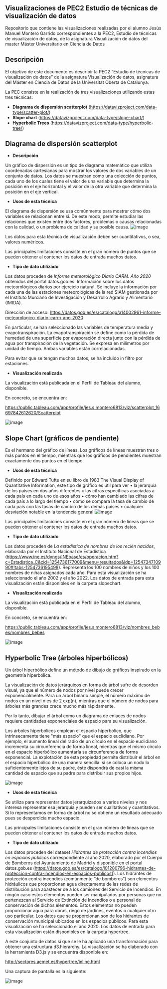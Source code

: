 ## Visualizaciones de PEC2 Estudio de técnicas de visualización de datos

Repositorio que contiene las visualizaciones realizadas por el alumno Jesús Manuel Montero Garrido correspondientes a la PEC2, Estudio de técnicas de visualización de datos, de la asignatura Visualización de datos del master  Máster Universitario en Ciencia de Datos

## Descripción

El objetivo de este documento es describir la PEC2 “Estudio de técnicas de visualización de datos” de la asignatura Visualización de datos, asignatura del Máster en Ciencia de Datos de la Universitat Oberta de Catalunya. 

La PEC consiste en la realización de tres visualizaciones utilizando estas tres técnicas:

*	**Diagrama de dispersión scatterplot** (https://datavizproject.com/data-type/scatter-plot/)
*	**Slope chart** (https://datavizproject.com/data-type/slope-chart/)
*	**Hyperbolic Trees** (https://datavizproject.com/data-type/hyperbolic-tree/)

## Diagrama de dispersión scatterplot

* **Descripción**

Un gráfico de dispersión es un tipo de diagrama matemático que utiliza coordenadas cartesianas para mostrar los valores de dos variables de un conjunto de datos. Los datos se muestran como una colección de puntos, cada uno de los cuales tiene el valor de una variable que determina la posición en el eje horizontal y el valor de la otra variable que determina la posición en el eje vertical.

* **Usos de esta técnica**

El diagrama de dispersión se usa comúnmente para mostrar cómo dos variables se relacionan entre sí. De este modo, permite estudiar las relaciones que existen entre dos factores, problemas o causas relacionadas con la calidad, o un problema de calidad y su posible causa.
![image](https://user-images.githubusercontent.com/103445965/204878816-c2d62f70-90a0-4e41-afcd-8a6012b2d325.png)

Los datos para esta técnica de visualización deben ser cuantitativos, o sea, valores numéricos. 

Las principales limitaciones consiste en el gran número de puntos que se pueden obtener al contener los datos de entrada muchos datos.

* **Tipo de dato utilizado**

Los datos proceden de *Informe meteorológico Diario CARM. Año 2020* obtenidos del portal datos.gob.es. Información sobre los datos meteorológicos diarios por ejercicio natural. Se incluye la información por cada una de las estaciones meteorológicas de la red SIAM gestionada por el Instituto Murciano de Investigación y Desarrollo Agrario y Alimentario (IMIDA).

Dirección de acceso: https://datos.gob.es/es/catalogo/a14002961-informe-meteorologico-diario-carm-ano-2020

En particular, se han seleccionado las variables de temperatura media y evapotranspiración. La evapotranspiración se define como la pérdida de humedad de una superficie por evaporación directa junto con la pérdida de agua por transpiración de la vegetación. Se expresa en milímetros por unidad de tiempo. Ambas variables están correlacionadas. 

Para evitar que se tengan muchos datos, se ha incluido in filtro por estaciones.
 
* **Visualización realizada**

La visualización está publicada en el Perfil de Tableau del alumno, disponible.

En concreto, se encuentra en:

https://public.tableau.com/app/profile/jes.s.montero6813/viz/scatterplot_16697842612620/Scatterplot

![image](https://user-images.githubusercontent.com/103445965/204886441-81764fc5-5046-4361-88c4-eaa897899fc7.png)


## Slope Chart (gráficos de pendiente)

Es el hermano del gráfico de líneas. Los gráficos de líneas muestran tres o más puntos en el tiempo, mientras que los gráficos de pendientes muestran exactamente dos puntos en el tiempo.

* **Usos de esta técnica**

Definido por Edward Tufte en su libro de 1983 The Visual Display of Quantitative Information, este tipo de gráfico es útil para ver 
•	la jerarquía de los países en dos años diferentes
•	las cifras específicas asociadas a cada país en cada uno de esos años 
•	cómo han cambiado las cifras de cada país a lo largo del tiempo 
•	cómo se compara la tasa de cambio de cada país con las tasas de cambio de los demás países 
•	cualquier desviación notable en la tendencia general 
![image](https://user-images.githubusercontent.com/103445965/204891078-ad89d1f9-9b0b-4d88-a6e8-4267a8fa51cc.png)

Las principales limitaciones consiste en el gran número de líneas que se pueden obtener al contener los datos de entrada muchos datos.


* **Tipo de dato utilizado**

Los datos proceden de *La estadística de nombres de los recién nacidos*, elaborada por el Instituto Nacional de Estadística (https://www.ine.es/dyngs/INEbase/es/operacion.htm?c=Estadistica_C&cid=1254736177009&menu=resultados&idp=1254734710990#!tabs-1254736195498). Representa los 100 nombres de niños y los 100 nombres de niñas asignados cada año. Para esta visualización se ha seleccionado el año 2002 y el año 2022. Los datos de entrada para esta visualización están disponibles en la carpeta slopechart.

* **Visualización realizada**

La visualización está publicada en el Perfil de Tableau del alumno, disponible.

En concreto, se encuentra en:

https://public.tableau.com/app/profile/jes.s.montero6813/viz/nombres_bebes/nombres_bebes

![image](https://user-images.githubusercontent.com/103445965/204886329-a89127f1-03e9-41a6-a966-52e4930152d9.png)

## Hyperbolic Tree  (árboles hiperbólicos)

Un árbol hiperbólico define un método de dibujo de gráficos inspirado en la geometría hiperbólica.


La visualización de datos jerárquicos en forma de árbol sufre de desorden visual, ya que el número de nodos por nivel puede crecer exponencialmente. Para un árbol binario simple, el número máximo de nodos en un nivel n es de 2 exp(n), mientras que el número de nodos para árboles más grandes crece mucho más rápidamente.

Por lo tanto, dibujar el árbol como un diagrama de enlaces de nodos requiere cantidades exponenciales de espacio para su visualización.

Los árboles hiperbólicos emplean el espacio hiperbólico, que intrínsecamente tiene "más espacio" que el espacio euclidiano. Por ejemplo, el aumento lineal del radio de un círculo en el espacio euclidiano incrementa su circunferencia de forma lineal, mientras que el mismo círculo en el espacio hiperbólico aumentaría su circunferencia de forma exponencial. La explotación de esta propiedad permite distribuir el árbol en el espacio hiperbólico de una manera sencilla: si se coloca un nodo lo suficientemente lejos de su padre, éste dispondrá de casi la misma cantidad de espacio que su padre para distribuir sus propios hijos.

![image](https://user-images.githubusercontent.com/103445965/204887790-7387c549-25c6-44d8-98c4-ea1cc5bd68fa.png)


* **Usos de esta técnica**

Se utiliza para representar datos jerarquizados a varios niveles y nos interesa representar esa jerarquía y pueden ser cualitativos y cuantitativos. Si lo representamos en forma de árbol no se obtiene un resultado adecuado pues se desperdicia mucho espacio.

Las principales limitaciones consiste en el gran número de líneas que se pueden obtener al contener los datos de entrada muchos datos.

* **Tipo de dato utilizado**

Los datos proceden del dataset *Hidrantes de protección contra incendios en espacios públicos* correspondiente al año 2020, elaborado por el Cuerpo de Bomberos del Ayuntamiento de Madrid y disponible en el portal datos.gob.es (https://datos.gob.es/es/catalogo/l01280796-hidrantes-de-proteccion-contra-incendios-en-espacios-publicos1). Los hidrantes de protección contra incendios (comúnmente “de bomberos”) son elementos hidráulicos que proporcionan agua directamente de las redes de distribución para abastecer de a los camiones del Servicio de Incendios. En ningún caso estos elementos pueden ser manipulados por personas que no pertenezcan al Servicio de Extinción de Incendios o a personal de conservación de dichos elementos. Estos elementos no pueden proporcionar agua para obras, riego de jardines, eventos o cualquier otro uso particular. Los datos que se proporcionan son de los hidrantes de conservación municipal ubicados en los espacios públicos. Para esta visualización se ha seleccionado el año 2020. Los datos de entrada para esta visualización están disponibles en la carpeta hypertree.

A este conjunto de datos sí que se le ha aplicado una transformación para obtener una estructura d3.hierarchy. La visualización se ha elaborado con la herramienta D3.js y se encuentra disponible en:

http://sectores.aemet.es/hypertree/inline.html

Una captura de pantalla es la siguiente:

![image](https://user-images.githubusercontent.com/103445965/204889819-94c8af8b-ed9a-467a-b3c7-9039e99e0b89.png)





